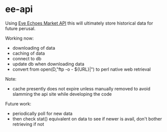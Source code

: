 # ee-api

Using [Eve Echoes Market API](https://eve-echoes-market.com/api) this will
ultimately store historical data for future perusal.

Working now:
 - downloading of data
 - caching of data
 - connect to db
 - update db when downloading data
 - convert from open(D,"ftp -o - ${URL}|") to perl native web retrieval

Note:
 - cache presently does not expire unless manually removed to avoid slamming
   the api site while developing the code

Future work:
 - periodically poll for new data
 - then check stat() equivalent on data to see if newer is avail, don't bother retrieving if not
